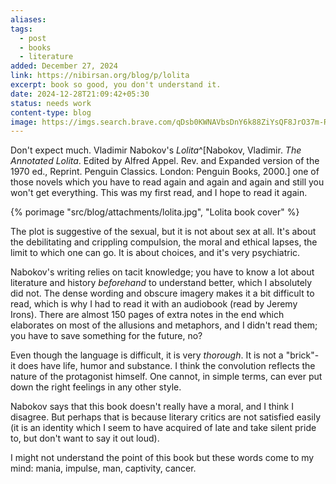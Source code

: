 ```yaml
---
aliases: 
tags:
  - post
  - books
  - literature
added: December 27, 2024
link: https://nibirsan.org/blog/p/lolita
excerpt: book so good, you don't understand it.
date: 2024-12-28T21:09:42+05:30
status: needs work
content-type: blog
image: https://imgs.search.brave.com/qDsb0KWNAVbsDnY6k88ZiYsQF8JrO37m-RB4au7fMoA/rs:fit:860:0:0:0/g:ce/aHR0cHM6Ly9pLmdy/LWFzc2V0cy5jb20v/aW1hZ2VzL1MvY29t/cHJlc3NlZC5waG90/by5nb29kcmVhZHMu/Y29tL2Jvb2tzLzE1/MzE5MjEzMzhsLzcw/OTg5Ll9TWTQ3NV8u/anBn
---
```

Don't expect much. Vladimir Nabokov's *Lolita*^[Nabokov, Vladimir. _The Annotated Lolita_. Edited by Alfred Appel. Rev. and Expanded version of the 1970 ed., Reprint. Penguin Classics. London: Penguin Books, 2000.] one of those novels which you have to read again and again and again and still you won't get everything. This was my first read, and I hope to read it again.

{% porimage "src/blog/attachments/lolita.jpg", "Lolita book cover" %}

The plot is suggestive of the sexual, but it is not about sex at all. It's about the debilitating and crippling compulsion, the moral and ethical lapses, the limit to which one can go. It is about choices, and it's very psychiatric.

Nabokov's writing relies on tacit knowledge; you have to know a lot about literature and history *beforehand* to understand better, which I absolutely did not. The dense wording and obscure imagery makes it a bit difficult to read, which is why I had to read it with an audiobook (read by Jeremy Irons). There are almost 150 pages of extra notes in the end which elaborates on most of the allusions and metaphors, and I didn't read them; you have to save something for the future, no?

Even though the language is difficult, it is very *thorough*. It is not a "brick"- it does have life, humor and substance. I think the convolution reflects the nature of the protagonist himself. One cannot, in simple terms, can ever put down the right feelings in any other style.

Nabokov says that this book doesn't really have a moral, and I think I disagree. But perhaps that is because literary critics are not satisfied easily (it is an identity which I seem to have acquired of late and take silent pride to, but don't want to say it out loud).

I might not understand the point of this book but these words come to my mind: mania, impulse, man, captivity, cancer.
